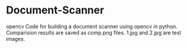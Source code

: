 # Document-Scanner
opencv
Code for building a document scanner using opencv in python.
Comparision results are saved as comp<number>.png files.
1.jpg and 2.jpg are test images.
